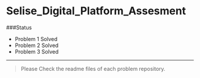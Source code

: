 # Selise_Digital_Platform_Assesment

###Status
- Problem 1 Solved
- Problem 2 Solved
- Problem 3 Solved


------------


> Please Check the readme files of each problem repository.
